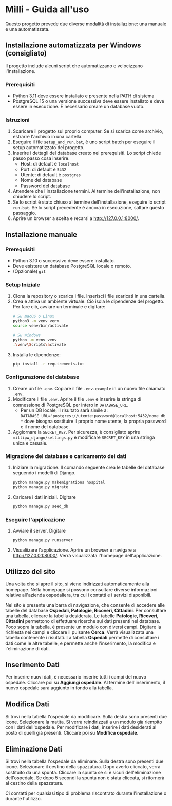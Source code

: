 # Milli - Guida all'uso

Questo progetto prevede due diverse modalità di installazione: una manuale e una automatizzata.

## Installazione automatizzata per Windows (consigliato)

Il progetto include alcuni script che automatizzano e velocizzano l'installazione.

### Prerequisiti

- Python 3.11 deve essere installato e presente nella PATH di sistema
- PostgreSQL 15 o una versione successiva deve essere installato e deve essere in esecuzione. È necessario creare un database vuoto.

### Istruzioni
1. Scaricare il progetto sul proprio computer. Se si scarica come archivio, estrarre l'archivio in una cartella.
2. Eseguire il file `setup_and_run.bat`, è uno script batch per eseguire il setup automatizzato del progetto.
3. Inserire i dettagli del database creato nei prerequisiti. Lo script chiede passo passo cosa inserire.
    - Host: di default è `localhost`
    - Port: di default è `5432`
    - Utente: di default è `postgres`
    - Nome del database
    - Password del database
4. Attendere che l'installazione termini. Al termine dell'installazione, non chiudere lo script.
5. Se lo script è stato chiuso al termine dell'installazione, eseguire lo script `run.bat`. Se lo script precedente è ancora in esecuzione, saltare questo passaggio.
6. Aprire un browser a scelta e recarsi a http://127.0.0.1:8000/.

## Installazione manuale

### Prerequisiti
- Python 3.10 o successivo deve essere installato.
- Deve esistere un database PostgreSQL locale o remoto.
- (Opzionale) `git`

### Setup Iniziale

1. Clona la repository o scarica i file. Inserisci i file scaricati in una cartella.
2. Crea e attiva un ambiente virtuale. Ciò isola le dipendenze del progetto. Per fare ciò, avviare un terminale e digitare:
    ```bash
    # Su macOS o Linux
    python3 -m venv venv
    source venv/bin/activate

    # Su Windows
    python -m venv venv
    .\venv\Scripts\activate
    ```
3. Installa le dipendenze:
    ```bash
    pip install -r requirements.txt
    ```
### Configurazione del database
1. Creare un file `.env`. Copiare il file `.env.example` in un nuovo file chiamato `.env`.
2. Modificare il file `.env`. Aprire il file `.env` e inserire la stringa di connessione di PostgreSQL per intero in `DATABASE_URL`.
    - Per un DB locale, il risultato sarà simile a:
    `DATABASE_URL="postgres://utente:password@localhost:5432/nome_db"` dove bisogna sostituire il proprio nome utente, la propria password e il nome del database.
3. Aggiornare la `SECRET_KEY`. Per sicurezza, è consigliato aprire `millipw_django/settings.py` e modificare `SECRET_KEY` in una stringa unica e casuale.

### Migrazione del database e caricamento dei dati
1. Iniziare la migrazione. Il comando seguente crea le tabelle del database seguendo i modelli di Django.
    ```bash
    python manage.py makemigrations hospital
    python manage.py migrate
    ```
2. Caricare i dati iniziali. Digitare 
    ```bash
    python manage.py seed_db
    ```

### Eseguire l'applicazione
1. Avviare il server. Digitare
    ```bash
    python manage.py runserver
    ```
2. Visualiizare l'applicazione. Aprire un browser e navigare a http://127.0.0.1:8000/. Verrà visualizzata l'homepage dell'applicazione.

## Utilizzo del sito

Una volta che si apre il sito, si viene indirizzati automaticamente alla homepage. Nella homepage si possono consultare diverse informazioni relative all'azienda ospedaliera, tra cui i contatti e i servizi disponibili.

Nel sito è presente una barra di navigazione, che consente di accedere alle tabelle del database **Ospedali, Patologie, Ricoveri, Cittadini**.
Per consultare una tabella, cliccare la tabella desiderata.
Le tabelle **Patologie, Ricoveri, Cittadini** permettono di effettuare ricerche sui dati presenti nel database. Poco sopra la tabella, è presente un modulo con diversi campi. Digitare la richiesta nei campi e cliccare il pulsante **Cerca**. Verrà visualizzata una tabella contenente i risultati.
La tabella **Ospedali** permette di consultare i dati come le altre tabelle, e permette anche l'inserimento, la modifica e l'eliminazione di dati.

## Inserimento Dati

Per inserire nuovi dati, è necessario inserire tutti i campi del nuovo ospedale. Cliccare poi su **Aggiungi ospedale**. Al termine dell'inserimento, il nuovo ospedale sarà aggiunto in fondo alla tabella.

## Modifica Dati

Si trovi nella tabella l'ospedale da modificare. Sulla destra sono presenti due icone. Selezionare la matita. Si verrà reindirizzati a un modulo già riempito con i dati dell'ospedale. Per modificare i dati, inserire i dati desiderati al posto di quelli già presenti. Cliccare poi su **Modifica ospedale**.

## Eliminazione Dati

Si trovi nella tabella l'ospedale da eliminare. Sulla destra sono presenti due icone. Selezionare il cestino della spazzatura. Dopo averlo cliccato, verrà sostituito da una spunta. Cliccare la spunta se si è sicuri dell'eliminazione dell'ospedale. Se dopo 5 secondi la spunta non è stata cliccata, si ritornerà al cestino della spazzatura.



Ci contatti per qualsiasi tipo di problema riscontrato durante l'installazione o durante l'utilizzo.
